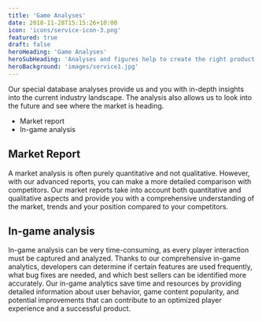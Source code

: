 ```yaml
---
title: 'Game Analyses' 
date: 2018-11-28T15:15:26+10:00 
icon: 'icons/service-icon-3.png' 
featured: true 
draft: false
heroHeading: 'Game Analyses' 
heroSubHeading: 'Analyses and figures help to create the right product also in the future.'
heroBackground: 'images/service1.jpg'
---
```


Our special database analyses provide us and you with in-depth insights into the current industry landscape. The analysis also allows us to look into the future and see where the market is heading.

- Market report
- In-game analysis

## Market Report
A market analysis is often purely quantitative and not qualitative. However, with our advanced reports, you can make a more detailed comparison with competitors. Our market reports take into account both quantitative and qualitative aspects and provide you with a comprehensive understanding of the market, trends and your position compared to your competitors.

## In-game analysis
In-game analysis can be very time-consuming, as every player interaction must be captured and analyzed. Thanks to our comprehensive in-game analytics, developers can determine if certain features are used frequently, what bug fixes are needed, and which best sellers can be identified more accurately. Our in-game analytics save time and resources by providing detailed information about user behavior, game content popularity, and potential improvements that can contribute to an optimized player experience and a successful product.
